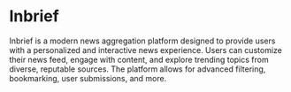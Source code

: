 # Inbrief

Inbrief is a modern news aggregation platform designed to provide users with a personalized and interactive news experience. Users can customize their news feed, engage with content, and explore trending topics from diverse, reputable sources. The platform allows for advanced filtering, bookmarking, user submissions, and more.
